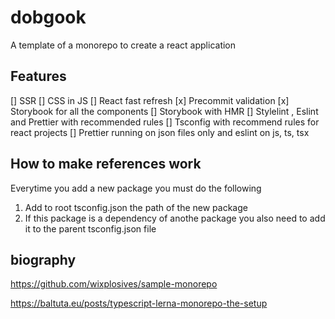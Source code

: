 # dobgook

A template of a monorepo to create a react application

## Features

[] SSR
[] CSS in JS
[] React fast refresh
[x] Precommit validation
[x] Storybook for all the components
[] Storybook with HMR
[] Stylelint , Eslint and Prettier with recommended rules
[] Tsconfig with recommend rules for react projects
[] Prettier running on json files only and eslint on js, ts, tsx

## How to make references work

Everytime you add a new package you must do the following

1. Add to root tsconfig.json the path of the new package
2. If this package is a dependency of anothe package you also need to add it to the parent tsconfig.json file

## biography

https://github.com/wixplosives/sample-monorepo

https://baltuta.eu/posts/typescript-lerna-monorepo-the-setup